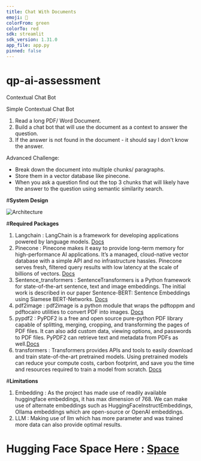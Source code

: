 ```yaml
---
title: Chat With Documents
emoji: 🦀
colorFrom: green
colorTo: red
sdk: streamlit
sdk_version: 1.31.0
app_file: app.py
pinned: false
---
```


# qp-ai-assessment
Contextual Chat Bot

Simple Contextual Chat Bot
1. Read a long PDF/ Word Document. 
2. Build a chat bot that will use the document as a context to answer the question. 
3. If the answer is not found in the document - it should say I don't know the answer. 

Advanced Challenge:
- Break down the document into multiple chunks/ paragraphs. 
- Store them in a vector database like pinecone.  
- When you ask a question find out the top 3 chunks that will likely have the answer to the question using semantic similarity search. 

#**System Design**

![Architecture](https://raw.githubusercontent.com/YogJoshi14/qp-ai-assessment/main/PDF_chat.png)

#**Required Packages**
1. Langchain : LangChain is a framework for developing applications powered by language models. [Docs](https://python.langchain.com/docs/get_started/introduction)
2. Pinecone : Pinecone makes it easy to provide long-term memory for high-performance AI applications. It’s a managed, cloud-native vector database with a simple API and no infrastructure hassles. Pinecone serves fresh, filtered query results with low latency at the scale of billions of vectors. [Docs](https://docs.pinecone.io/docs/quickstart)
3. Sentence_transformers : SentenceTransformers is a Python framework for state-of-the-art sentence, text and image embeddings. The initial work is described in our paper Sentence-BERT: Sentence Embeddings using Siamese BERT-Networks. [Docs](https://www.sbert.net/)
4. pdf2image : pdf2image is a python module that wraps the pdftoppm and pdftocairo utilities to convert PDF into images. [Docs](https://pdf2image.readthedocs.io/en/latest/overview.html)
5. pypdf2 : PyPDF2 is a free and open source pure-python PDF library capable of splitting, merging, cropping, and transforming the pages of PDF files. It can also add custom data, viewing options, and passwords to PDF files. PyPDF2 can retrieve text and metadata from PDFs as well.[Docs](https://pdf2image.readthedocs.io/en/latest/overview.html)
6. transformers : Transformers provides APIs and tools to easily download and train state-of-the-art pretrained models. Using pretrained models can reduce your compute costs, carbon footprint, and save you the time and resources required to train a model from scratch. [Docs](https://huggingface.co/docs/transformers/en/index)

#**Limitations**
1. Embedding : As the project has made use of readily available huggingface embeddings, it has max dimension of 768. We can make use of alternate embeddings such as HuggingFaceInstructEmbeddings, Ollama embeddings which are open-source or OpenAI embeddings.
2. LLM : Making use of llm which has more parameter and was trained more data can also provide optimal results.

# Hugging Face Space Here : [Space](https://huggingface.co/spaces/yogjoshi14/chat_with_documents)